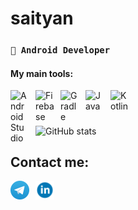 
# saityan

### **`📲 Android Developer`**

#### My main tools:
[<img align="left" alt="Android Studio" width="30px" style="padding-right:10px;" src="https://cdn.jsdelivr.net/gh/devicons/devicon/icons/androidstudio/androidstudio-plain.svg"/>](https://developer.android.com/studio)
[<img align="left" alt="Firebase" width="30px" style="padding-right:10px;" src="https://cdn.jsdelivr.net/gh/devicons/devicon/icons/firebase/firebase-plain.svg"/>](https://firebase.google.com)
[<img align="left" alt="Gradle" width="30px" style="padding-right:10px;" src="https://cdn.jsdelivr.net/gh/devicons/devicon/icons/gradle/gradle-plain.svg"/>](https://docs.gradle.org/current/userguide/what_is_gradle.html)
[<img align="left" alt="Java" width="30px" style="padding-right:10px;" src="https://cdn.jsdelivr.net/gh/devicons/devicon/icons/java/java-original.svg"/>](https://www.java.com/en/download/help/whatis_java.html)
[<img align="left" alt="Kotlin" width="30px" style="padding-right:10px;" src="https://cdn.jsdelivr.net/gh/devicons/devicon/icons/kotlin/kotlin-original.svg"/>](https://kotlinlang.org)
<br />

#
![GitHub stats](https://github-readme-stats.vercel.app/api?username=saityan&show_icons=true&theme=codeSTACKr)

## Contact me:
[<img align="left" alt="Telegram" width="30px" style="padding-right:10px;" src="./img/telegram_logo_original.svg"/>](https://t.me/bzYFKd2X)
[<img align="left" alt="Linkedin" width="30px" style="padding-right:10px;" src="./img/linkedin_logo.svg"/>](https://www.linkedin.com/in/yuri-c-832ba01a5/)
